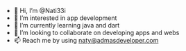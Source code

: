 - 👋 Hi, I’m @Nati33i
- 👀 I’m interested in app development
- 🌱 I’m currently learning java and dart
- 💞️ I’m looking to collaborate on developing apps and webs
- 📫 Reach me by using naty@admasdeveloper.com

<!---
Nati33i/Nati33i is a ✨ special ✨ repository because its `README.md` (this file) appears on your GitHub profile.
You can click the Preview link to take a look at your changes.
--->

